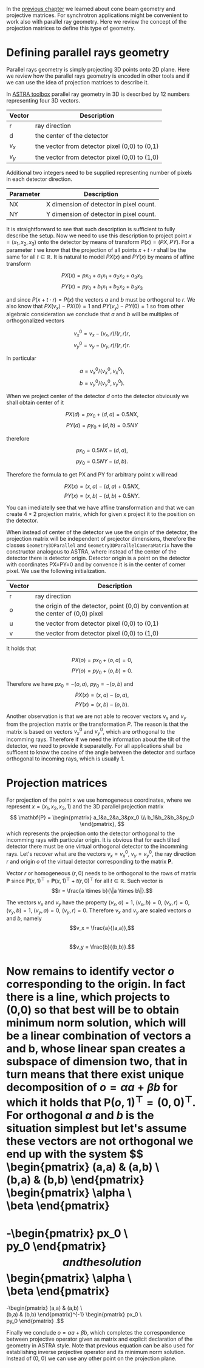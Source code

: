 <!--
.. title: Working with KCT CBCT 5 Parallel beam geometry
.. slug: working-with-kct-cbct-5-parallel-beam-geometry
.. date: 2022-03-11 11:09:24 UTC+01:00
.. tags: using_kct_blog
.. category: 
.. link: 
.. description: 
.. type: text
.. has_math: true
-->

In the [previous chapter](link://slug/working-with-kct-cbct-2-projective-geometry-and-camera-matrices-to-describe-ct-geometry) we learned about cone beam geometry and projective matrices. For synchrotron applications might be convenient to work also with parallel ray geometry. Here we review the concept of the projection matrices to define this type of geometry.

# Defining parallel rays geometry

Parallel rays geometry is simply projecting 3D points onto 2D plane. Here we review how the parallel rays geometry is encoded in other tools and if we can use the idea of projection matrices to describe it.


In [ASTRA toolbox](https://www.astra-toolbox.com/docs/geom3d.html#projection-geometries) parallel ray geometry in 3D is described by 12 numbers representing four 3D vectors.

|Vector    | Description                                  |
|----------|----------------------------------------------|
|r         | ray direction                                |
|d         | the center of the detector                   |
|$v_x$     | the vector from detector pixel (0,0) to (0,1)|
|$v_y$     | the vector from detector pixel (0,0) to (1,0)|

Additional two integers need to be supplied representing number of pixels in each detector direction.

|Parameter                   | Description                                  |
|----------------------------|----------------------------------------------|
|NX                          |  X dimension of detector in pixel count.     |
|NY                          |  Y dimension of detector in pixel count.     |


It is straightforward to see that such description is sufficient to fully describe the setup. Now we need to use this description to project point $x = (x_1, x_2, x_3)$ onto the detector by means of transform $P(x) = (PX, PY)$. For a parameter $t$ we know that the projection of all points $x + t \cdot r$ shall be the same for all $t \in \mathbb{R}$. It is natural to model $PX(x)$ and $PY(x)$ by means of affine transform

$$PX(x) = px_0 + a_1 x_1 + a_2 x_2 + a_3 x_3$$
$$PY(x) = py_0 + b_1 x_1 + b_2 x_2 + b_3 x_3$$

and since $P(x + t \cdot r) = P (x)$ the vectors $a$ and $b$ must be orthogonal to $r$. We also know that $PX(v_x) - PX(0) = 1$ and $PY(v_y) - PY(0) = 1$ so from other algebraic consideration we conclude that $a$ and $b$ will be multiples of orthogonalized vectors

$$v_x^0 = v_x - (v_x, r)/(r,r) r,$$ 
$$v_y^0 = v_y - (v_y, r)/(r,r) r.$$ 

In particular

$$a = v_x^0/(v_x^0,v_x^0),$$
$$b = v_y^0/(v_y^0,v_y^0).$$

When we project center of the detector $d$ onto the detector obviously we shall obtain center of it

$$PX(d) = px_0 + (d, a) = 0.5 NX,$$
$$PY(d) = py_0 + (d, b) = 0.5 NY$$

therefore 

$$px_0 = 0.5 NX - (d,a),$$
$$py_0 = 0.5 NY - (d,b).$$

Therefore the formula to get PX and PY for arbitrary point x will read

$$PX(x) = (x, a)-(d, a)+0.5 NX,$$
$$PY(x) = (x, b)-(d, b)+0.5 NY.$$

You can imediatelly see that we have affine transformation and that we can create $4 \times 2$ projection matrix, which for given x project it to the position on the detector. 

When instead of center of the detector we use the origin of the detector, the projection matrix will be independent of projector dimensions, therefore the classes `Geometry3DParallel` and `Geometry3DParallelCameraMatrix` have the constructor analogous to ASTRA, where instead of the center of the detector there is detector origin. Detector origin is a point on the detector with coordinates PX=PY=0 and by convence it is in the center of corner pixel. We use the following initialization.

|Vector    | Description                                                                          |
|----------|--------------------------------------------------------------------------------------|
|r         | ray direction                                                                        |
|o         | the origin of the detector, point (0,0) by convention at the center of (0,0) pixel   |
|u         | the vector from detector pixel (0,0) to (0,1)                                        |
|v         | the vector from detector pixel (0,0) to (1,0)                                        |

It holds that

$$PX(o) = px_0 + (o, a) = 0,$$
$$PY(o) = py_0 + (o, b) = 0.$$

Therefore we have $px_0 = -(o,a)$, $py_0 = -(o,b)$ and
$$PX(x) = (x, a)-(o, a),$$
$$PY(x) = (x, b)-(o, b).$$

Another observation is that we are not able to recover vectors $v_x$ and $v_y$ from the projection matrix or the transformation $P$. The reason is that the matrix is based on vectors $v_x^0$ and $v_y^0$, which are orthogonal to the incomming rays. Therefore if we need the information about the tilt of the detector, we need to provide it separatelly. For all applications shall be sufficent to know the cosine of the angle between the detector and surface orthogonal to incoming rays, which is usually 1.

# Projection matrices

For projection of the point x we use homogeneous coordinates, where we represent $x = (x_1, x_2, x_3, 1)$ and the 3D parallel projection matrix
$$
\mathbf{P} = \begin{pmatrix}
a_1&a_2&a_3&px_0 \\\
b_1&b_2&b_3&py_0
\end{pmatrix},
$$
which represents the projection onto the detector orthogonal to the incomming rays with particular origin. It is obvious that for each tilted detector there must be one virtual orthogonal detector to the incomming rays. Let's recover what are the vectors $v_x=v_x^0$, $v_y=v_y^0$, the ray direction $r$ and origin $o$ of the virtual detector corresponding to the matrix $\mathbf{P}$.

Vector $r$ or homogeneous $(r,0)$ needs to be orthogonal to the rows of matrix $\mathbf{P}$ since $\mathbf{P} (x,1)^\top$ = $\mathbf{P} (x,1)^\top + t (r,0)^\top$ for all $t \in \mathbb{R}$. Such vector is
$$r = \frac{a \times b}{\|a \times b\|}.$$ 

The vectors $v_x$ and $v_y$ have the property $(v_x, a) = 1$, $(v_x,b) = 0$, $(v_x,r)=0$, $(v_y,b) = 1$, $(v_y, a) = 0$, $(v_y, r)=0$. Therefore $v_x$ and $v_y$ are scaled vectors $a$ and $b$, namely
$$v_x = \frac{a}{(a,a)},$$  
$$v_y = \frac{b}{(b,b)}.$$  

Now remains to identify vector $o$ corresponding to the origin. In fact there is a line, which projects to (0,0) so that best will be to obtain minimum norm solution, which will be a linear combination of vectors a and b, whose linear span creates a subspace of dimension two, that in turn means that there exist unique decomposition of $o = \alpha a + \beta b$ for which it holds that
$\mathbf{P} (o,1)^\top = (0,0)^\top$. For orthogonal $a$ and $b$ is the situation simplest but let's assume these vectors are not orthogonal we end up with the system
$$ \begin{pmatrix}
(a,a) & (a,b) \\\
(b,a) & (b,b)
\end{pmatrix}
\begin{pmatrix}
\alpha \\\
\beta
\end{pmatrix}
=
-\begin{pmatrix}
px_0 \\\
py_0
\end{pmatrix}
$$
and the solution
$$ 
\begin{pmatrix}
\alpha \\\
\beta
\end{pmatrix}
=
-\begin{pmatrix}
(a,a) & (a,b) \\\
(b,a) & (b,b)
\end{pmatrix}^{-1}
\begin{pmatrix}
px_0 \\\
py_0
\end{pmatrix}
.$$

Finally we conclude $o = \alpha a + \beta b$, which completes the correspondence between projective operator given as matrix and explicit declaration of the geometry in ASTRA style. Note that previous equation can be also used for establishing inverse projective operator and its minimum norm solution. Instead of (0, 0) we can use any other point on the projection plane.
